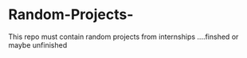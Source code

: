 # Random-Projects-
This repo must contain random projects from internships ....finshed or maybe unfinished
